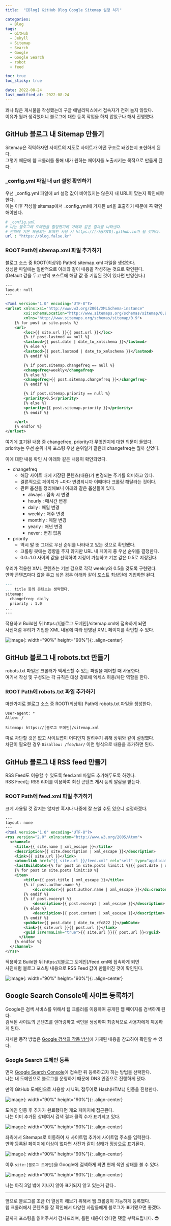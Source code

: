 ```yaml
---
title:  "[Blog] GitHub Blog Google Sitemap 설정 하기"

categories:
  - Blog
tags:
  - GitHub
  - Jekyll
  - Sitemap
  - Search
  - Google
  - Google Search
  - robot
  - feed

toc: true
toc_sticky: true

date: 2022-08-24
last_modified_at: 2022-08-24
---
```


꽤나 많은 게시물을 작성했는데 구글 애널리틱스에서 접속자가 전혀 늘지 않았다.  
이유가 뭘까 생각했더니 블로그에 대한 등록 작업을 하지 않았구나 해서 진행했다.

## GitHub 블로그 내 Sitemap 만들기
Sitemap은 직역하자면 사이트의 지도로 사이트가 어떤 구조로 돼있는지 표현하게 된다.  
그렇기 때문에 웹 크롤러를 통해 내가 원하는 페이지를 노출시키는 목적으로 만들게 된다.

### _config.yml 파일 내 url 설정 확인하기
우선 _config.yml 파일에 url 설정 값이 비어있지는 않은지 내 URL이 맞는지 확인해야한다.  
이는 이후 작성할 sitemap에서 _config.yml에 기재된 url을 호출하기 때문에 꼭 확인해야한다.  

```yaml
# _config.yml
# 나는 블로그에 도메인을 할당했기에 아래와 같은 결과를 나타낸다.
# 만약에 기본 제공되는 도메인 사용 시 https://[사용자ID].github.io가 될 것이다.
url : "https://blog.false.kr"
```

### ROOT Path에 sitemap.xml 파일 추가하기
블로그 소스 중 ROOT(최상위) Path에 sitemap.xml 파일을 생성한다.  
생성한 파일에는 일반적으로 아래와 같이 내용을 작성하는 것으로 확인된다.  
(Default 값을 두고 만약 포스트에 해당 값 중 기입된 것이 있다면 반영한다.)

```xml
---
layout: null
---

<?xml version="1.0" encoding="UTF-8"?>
<urlset xmlns:xsi="http://www.w3.org/2001/XMLSchema-instance"
        xsi:schemaLocation="http://www.sitemaps.org/schemas/sitemap/0.9 http://www.sitemaps.org/schemas/sitemap/0.9/sitemap.xsd"
        xmlns="http://www.sitemaps.org/schemas/sitemap/0.9">
    {% for post in site.posts %}
    <url>
        <loc>{{ site.url }}{{ post.url }}</loc>
        {% if post.lastmod == null %}
        <lastmod>{{ post.date | date_to_xmlschema }}</lastmod>
        {% else %}
        <lastmod>{{ post.lastmod | date_to_xmlschema }}</lastmod>
        {% endif %}

        {% if post.sitemap.changefreq == null %}
        <changefreq>weekly</changefreq>
        {% else %}
        <changefreq>{{ post.sitemap.changefreq }}</changefreq>
        {% endif %}

        {% if post.sitemap.priority == null %}
        <priority>0.5</priority>
        {% else %}
        <priority>{{ post.sitemap.priority }}</priority>
        {% endif %}

    </url>
    {% endfor %}
</urlset>
```

여기에 표기된 내용 중 changefreq, priority가 무엇인지에 대한 의문이 들었다.  
priority는 우선 순위니까 포스팅 우선 순위일거 같은데 changefreq는 뭘까 싶었다.  

이에 대한 내용 확인 시 아래와 같은 내용이 확인되었다.

- changefreq
  - 해당 사이트 내에 저장된 콘텐츠(내용)가 변경되는 주기를 의미하고 있다.
  - 결론적으로 페이지가 ~마다 변경되니까 이때마다 크롤링 해달라는 것이다.
  - 관련 옵션을 정리해보니 아래와 같은 옵션들이 있다.
    - always : 접속 시 변경
    - hourly : 매시간 변경
    - daily : 매일 변경
    - weekly : 매주 변경
    - monthly : 매달 변경
    - yearly : 매년 변경
    - never : 변경 없음
- priority
  - 역시 말 뜻 그대로 우선 순위를 나타내고 있는 것으로 확인됐다.
  - 크롤링 봇에는 영향을 주지 않지만 URL 내 페이지 중 우선 순위를 결정한다.
  - 0.0~1.0 사이의 값을 선택하여 지정이 가능하고 기본 값은 0.5로 지정된다.

우리가 적용한 XML 콘텐츠는 기본 값으로 각각 weekly와 0.5을 갖도록 구현됐다.  
만약 콘텐츠마다 값을 주고 싶은 경우 아래와 같이 포스트 최상단에 기입하면 된다.

```markdown
---
... title 등의 콘텐츠는 생략했다.
sitemap:
  changefreq: daily
  priority : 1.0
...
---
```

적용하고 Build한 뒤 https://[블로그 도메인]/sitemap.xml에 접속하게 되면  
사진처럼 우리가 기입한 XML 내용에 따라 반영된 XML 페이지를 확인할 수 있다.

![image](../../assets/image/Post/Blog/GitHub-Blog-Sitemap-Google/1.png){: width="90%" height="90%"}{: .align-center}

## GitHub 블로그 내 robots.txt 만들기
robots.txt 파일은 크롤러가 엑세스할 수 있는 파일을 제어할 때 사용한다.  
여기서 작성 및 구성되는 각 규칙은 대상 경로에 엑세스 허용/차단 역할을 한다.

### ROOT Path에 robots.txt 파일 추가하기
마찬가지로 블로그 소스 중 ROOT(최상위) Path에 robots.txt 파일을 생성한다. 

```
User-agent: *
Allow: /

Sitemap: https://[블로그 도메인]/sitemap.xml
```

따로 차단할 것은 없고 사이트맵이 어디인지 알려주기 위해 상위와 같이 설정했다.  
차단이 필요한 경우 `Disallow: /foo/bar/` 이런 형식으로 내용을 추가하면 된다.

## GitHub 블로그 내 RSS feed 만들기
RSS Feed도 이용할 수 있도록 feed.xml 파일도 추가해두도록 하겠다.  
RSS Feed는 RSS 리더를 이용하여 최신 콘텐츠 게시 등의 알람을 받는다.

### ROOT Path에 feed.xml 파일 추가하기
크게 사용될 것 같지는 않지만 혹시나 나중에 잘 쓰일 수도 있으니 설정하겠다.

```xml
---
layout: none
---
<?xml version="1.0" encoding="UTF-8"?>
<rss version="2.0" xmlns:atom="http://www.w3.org/2005/Atom">
  <channel>
    <title>{{ site.name | xml_escape }}</title>
    <description>{{ site.description | xml_escape }}</description>
    <link>{{ site.url }}</link>
    <atom:link href="{{ site.url }}/feed.xml" rel="self" type="application/rss+xml" />
	<lastBuildDate>{% for post in site.posts limit:1 %}{{ post.date | date_to_rfc822 }}{% endfor %}</lastBuildDate>
	{% for post in site.posts limit:10 %}
	<item>
		<title>{{ post.title | xml_escape }}</title>
        {% if post.author.name %}
            <dc:creator>{{ post.author.name | xml_escape }}</dc:creator>
        {% endif %}
        {% if post.excerpt %}
            <description>{{ post.excerpt | xml_escape }}</description>
        {% else %}
            <description>{{ post.content | xml_escape }}</description>
        {% endif %}
        <pubDate>{{ post.date | date_to_rfc822 }}</pubDate>
        <link>{{ site.url }}{{ post.url }}</link>
        <guid isPermaLink="true">{{ site.url }}{{ post.url }}</guid>
      </item>
    {% endfor %}
  </channel>
</rss>
```

적용하고 Build한 뒤 https://[블로그 도메인]/feed.xml에 접속하게 되면  
사진처럼 블로그 포스팅 내용으로 RSS Feed 값이 만들어진 것이 확인된다.

![image](../../assets/image/Post/Blog/GitHub-Blog-Sitemap-Google/2.png){: width="90%" height="90%"}{: .align-center}

## Google Search Console에 사이트 등록하기
Google은 검색 서비스를 위해서 웹 크롤러를 이용하여 공개된 웹 페이지를 검색하게 된다.  
검색된 사이트의 콘텐츠를 렌더링하고 색인을 생성하여 최종적으로 사용자에게 제공하게 된다.

자세한 동작 방법은 [Google 검색의 작동 방식](https://www.google.com/intl/ko/search/howsearchworks/)에 기재된 내용을 참고하여 확인할 수 있다.

### Google Search 도메인 등록
먼저 [Google Search Console](https://search.google.com/search-console)에 접속한 뒤 등록하고자 하는 방법을 선택한다.  
나는 내 도메인으로 블로그를 운영하기 때문에 DNS 인증으로 진행하게 됐다.  

만약 GitHub 도메인으로 사용할 시 URL 접두어로 Hash(HTML) 인증을 진행한다.

![image](../../assets/image/Post/Blog/GitHub-Blog-Sitemap-Google/3.png){: width="90%" height="90%"}{: .align-center}

도메인 인증 후 추가가 완료됐다면 개요 페이지에 접근된다.  
나는 이미 추가된 상태여서 검색 결과 클릭 수가 표기되고 있다.

![image](../../assets/image/Post/Blog/GitHub-Blog-Sitemap-Google/4.png){: width="90%" height="90%"}{: .align-center}

좌측에서 Sitemaps로 이동하여 새 사이트맵 추가에 사이트맵 주소를 입력한다.  
만약 등록된 페이지에 이상이 없다면 사진과 같이 상태가 정상으로 표기된다.

![image](../../assets/image/Post/Blog/GitHub-Blog-Sitemap-Google/5.png){: width="90%" height="90%"}{: .align-center}

이후 `site:[블로그 도메인]`을 Google에 검색하게 되면 현재 색인 상태를 볼 수 있다.

![image](../../assets/image/Post/Blog/GitHub-Blog-Sitemap-Google/6.png){: width="90%" height="90%"}{: .align-center}

나는 아직 3일 밖에 지나지 않아 표기되지 않고 있는거 같다..

---

앞으로 블로그를 조금 더 열심히 해보기 위해서 웹 크롤링이 가능하게 등록했다.  
웹 크롤러에서 콘텐츠를 잘 확인해서 다양한 사람들에게 블로그가 표기됐으면 좋겠다.

끝까지 포스팅을 읽어주셔서 감사드리며, 틀린 내용이 있다면 댓글 부탁드립니다. 😎